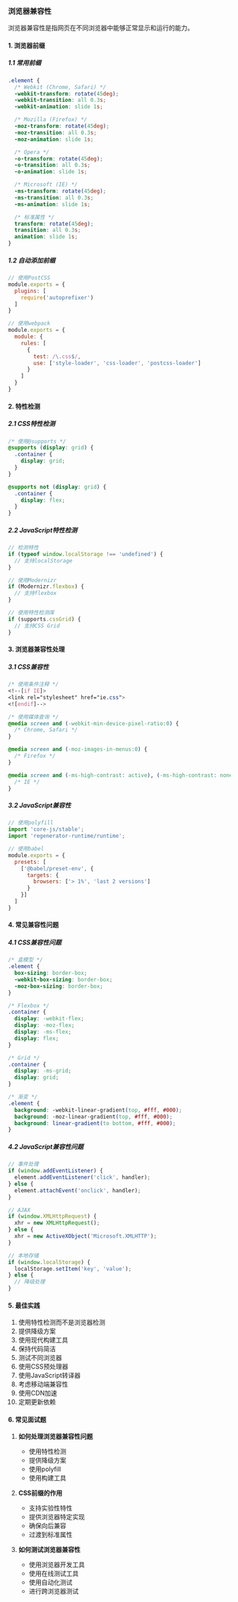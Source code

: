 ### 浏览器兼容性
浏览器兼容性是指网页在不同浏览器中能够正常显示和运行的能力。

#### 1. 浏览器前缀
##### 1.1 常用前缀
```css
.element {
  /* Webkit (Chrome, Safari) */
  -webkit-transform: rotate(45deg);
  -webkit-transition: all 0.3s;
  -webkit-animation: slide 1s;

  /* Mozilla (Firefox) */
  -moz-transform: rotate(45deg);
  -moz-transition: all 0.3s;
  -moz-animation: slide 1s;

  /* Opera */
  -o-transform: rotate(45deg);
  -o-transition: all 0.3s;
  -o-animation: slide 1s;

  /* Microsoft (IE) */
  -ms-transform: rotate(45deg);
  -ms-transition: all 0.3s;
  -ms-animation: slide 1s;

  /* 标准属性 */
  transform: rotate(45deg);
  transition: all 0.3s;
  animation: slide 1s;
}
```

##### 1.2 自动添加前缀
```javascript
// 使用PostCSS
module.exports = {
  plugins: [
    require('autoprefixer')
  ]
}

// 使用webpack
module.exports = {
  module: {
    rules: [
      {
        test: /\.css$/,
        use: ['style-loader', 'css-loader', 'postcss-loader']
      }
    ]
  }
}
```

#### 2. 特性检测
##### 2.1 CSS特性检测
```css
/* 使用@supports */
@supports (display: grid) {
  .container {
    display: grid;
  }
}

@supports not (display: grid) {
  .container {
    display: flex;
  }
}
```

##### 2.2 JavaScript特性检测
```javascript
// 检测特性
if (typeof window.localStorage !== 'undefined') {
  // 支持localStorage
}

// 使用Modernizr
if (Modernizr.flexbox) {
  // 支持flexbox
}

// 使用特性检测库
if (supports.cssGrid) {
  // 支持CSS Grid
}
```

#### 3. 浏览器兼容性处理
##### 3.1 CSS兼容性
```css
/* 使用条件注释 */
<!--[if IE]>
<link rel="stylesheet" href="ie.css">
<![endif]-->

/* 使用媒体查询 */
@media screen and (-webkit-min-device-pixel-ratio:0) {
  /* Chrome, Safari */
}

@media screen and (-moz-images-in-menus:0) {
  /* Firefox */
}

@media screen and (-ms-high-contrast: active), (-ms-high-contrast: none) {
  /* IE */
}
```

##### 3.2 JavaScript兼容性
```javascript
// 使用polyfill
import 'core-js/stable';
import 'regenerator-runtime/runtime';

// 使用babel
module.exports = {
  presets: [
    ['@babel/preset-env', {
      targets: {
        browsers: ['> 1%', 'last 2 versions']
      }
    }]
  ]
}
```

#### 4. 常见兼容性问题
##### 4.1 CSS兼容性问题
```css
/* 盒模型 */
.element {
  box-sizing: border-box;
  -webkit-box-sizing: border-box;
  -moz-box-sizing: border-box;
}

/* Flexbox */
.container {
  display: -webkit-flex;
  display: -moz-flex;
  display: -ms-flex;
  display: flex;
}

/* Grid */
.container {
  display: -ms-grid;
  display: grid;
}

/* 渐变 */
.element {
  background: -webkit-linear-gradient(top, #fff, #000);
  background: -moz-linear-gradient(top, #fff, #000);
  background: linear-gradient(to bottom, #fff, #000);
}
```

##### 4.2 JavaScript兼容性问题
```javascript
// 事件处理
if (window.addEventListener) {
  element.addEventListener('click', handler);
} else {
  element.attachEvent('onclick', handler);
}

// AJAX
if (window.XMLHttpRequest) {
  xhr = new XMLHttpRequest();
} else {
  xhr = new ActiveXObject('Microsoft.XMLHTTP');
}

// 本地存储
if (window.localStorage) {
  localStorage.setItem('key', 'value');
} else {
  // 降级处理
}
```

#### 5. 最佳实践
1. 使用特性检测而不是浏览器检测
2. 提供降级方案
3. 使用现代构建工具
4. 保持代码简洁
5. 测试不同浏览器
6. 使用CSS预处理器
7. 使用JavaScript转译器
8. 考虑移动端兼容性
9. 使用CDN加速
10. 定期更新依赖

#### 6. 常见面试题
1. **如何处理浏览器兼容性问题**
   - 使用特性检测
   - 提供降级方案
   - 使用polyfill
   - 使用构建工具

2. **CSS前缀的作用**
   - 支持实验性特性
   - 提供浏览器特定实现
   - 确保向后兼容
   - 过渡到标准属性

3. **如何测试浏览器兼容性**
   - 使用浏览器开发工具
   - 使用在线测试工具
   - 使用自动化测试
   - 进行跨浏览器测试 